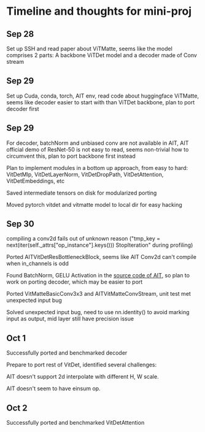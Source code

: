 # Timeline and thoughts for mini-proj

## Sep 28
Set up SSH and read paper about ViTMatte, seems like the model comprises 2 parts: A backbone ViTDet model and a decoder made of Conv stream 

## Sep 29
Set up Cuda, conda, torch, AIT env, read code about huggingface ViTMatte, seems like decoder easier to start with than ViTDet backbone, plan to port decoder first

## Sep 29
For decoder, batchNorm and unbiased conv are not available in AIT, AIT official demo of ResNet-50 is not easy to read, seems non-trivial how to circumvent this, plan to port backbone first instead

Plan to implement modules in a bottom up approach, from easy to hard: VitDetMlp, VitDetLayerNorm, VitDetDropPath, VitDetAttention, VitDetEmbeddings, etc

Saved intermediate tensors on disk for modularized porting

Moved pytorch vitdet and vitmatte model to local dir for easy hacking

## Sep 30



compiling a conv2d fails out of unknown reason ("tmp_key = next(iter(self._attrs["op_instance"].keys()))
StopIteration" during profiling)

Ported AITVitDetResBottleneckBlock, seems like AIT Conv2d can't compile when in_channels is odd

Found BatchNorm, GELU Activation in the [source code of AIT](https://github.com/facebookincubator/AITemplate/blob/d5d0acd4fd1aed1c316a5860a2bf6425483df4e1/python/aitemplate/frontend/nn/activation.py), so plan to work on porting decoder, which may be easier to port

Ported VitMatteBasicConv3x3 and AITVitMatteConvStream, unit test met unexpected input bug

Solved unexpected input bug, need to use nn.identity() to avoid marking input as output, mid layer still have precision issue

## Oct 1
Successfully ported and benchmarked decoder

Prepare to port rest of VitDet, identified several challenges: 

AIT doesn't support 2d interpolate with different H, W scale. 

AIT doesn't seem to have einsum op.

## Oct 2
Successfully ported and benchmarked VitDetAttention